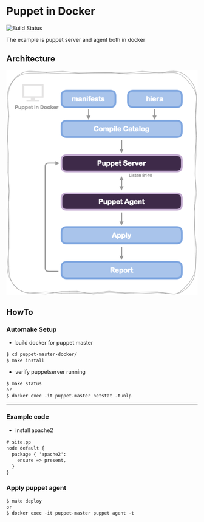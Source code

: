 # Puppet in Docker

![Build Status](https://travis-ci.org/shazi7804/puppet-master-docker.svg?branch=master)

The example is puppet server and agent both in docker

## Architecture

![architecture](images/puppet-in-docker.png)

## HowTo

### Automake Setup

- build docker for puppet master

```
$ cd puppet-master-docker/
$ make install
```

- verify puppetserver running

```
$ make status
or
$ docker exec -it puppet-master netstat -tunlp
```

---

### Example code

- install apache2

```
# site.pp
node default {
  package { 'apache2':
    ensure => present,
  }
}
```

### Apply puppet agent

```
$ make deploy
or
$ docker exec -it puppet-master puppet agent -t
```
